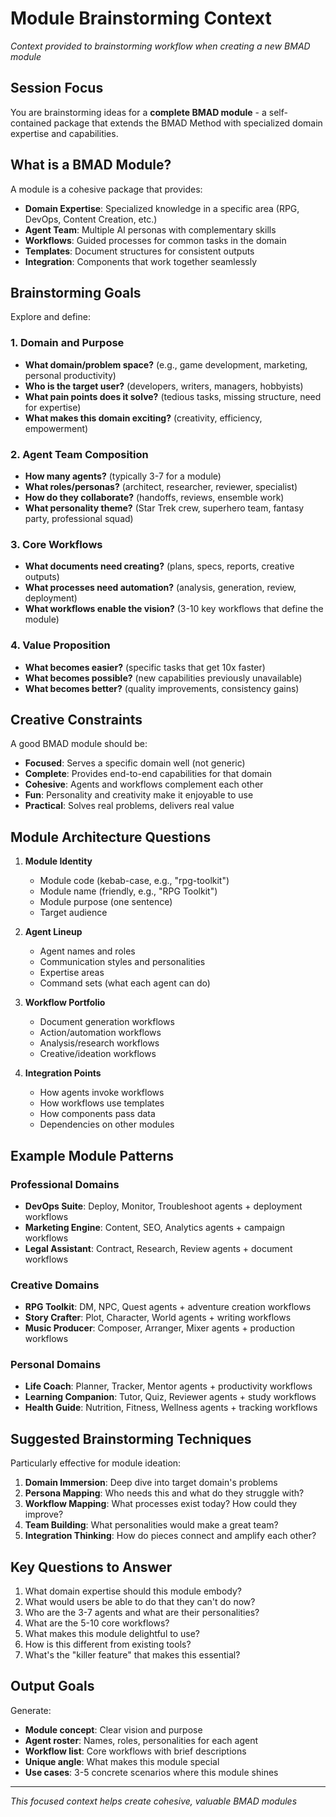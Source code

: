 # Module Brainstorming Context

_Context provided to brainstorming workflow when creating a new BMAD module_

## Session Focus

You are brainstorming ideas for a **complete BMAD module** - a self-contained package that extends the BMAD Method with specialized domain expertise and capabilities.

## What is a BMAD Module?

A module is a cohesive package that provides:

- **Domain Expertise**: Specialized knowledge in a specific area (RPG, DevOps, Content Creation, etc.)
- **Agent Team**: Multiple AI personas with complementary skills
- **Workflows**: Guided processes for common tasks in the domain
- **Templates**: Document structures for consistent outputs
- **Integration**: Components that work together seamlessly

## Brainstorming Goals

Explore and define:

### 1. Domain and Purpose

- **What domain/problem space?** (e.g., game development, marketing, personal productivity)
- **Who is the target user?** (developers, writers, managers, hobbyists)
- **What pain points does it solve?** (tedious tasks, missing structure, need for expertise)
- **What makes this domain exciting?** (creativity, efficiency, empowerment)

### 2. Agent Team Composition

- **How many agents?** (typically 3-7 for a module)
- **What roles/personas?** (architect, researcher, reviewer, specialist)
- **How do they collaborate?** (handoffs, reviews, ensemble work)
- **What personality theme?** (Star Trek crew, superhero team, fantasy party, professional squad)

### 3. Core Workflows

- **What documents need creating?** (plans, specs, reports, creative outputs)
- **What processes need automation?** (analysis, generation, review, deployment)
- **What workflows enable the vision?** (3-10 key workflows that define the module)

### 4. Value Proposition

- **What becomes easier?** (specific tasks that get 10x faster)
- **What becomes possible?** (new capabilities previously unavailable)
- **What becomes better?** (quality improvements, consistency gains)

## Creative Constraints

A good BMAD module should be:

- **Focused**: Serves a specific domain well (not generic)
- **Complete**: Provides end-to-end capabilities for that domain
- **Cohesive**: Agents and workflows complement each other
- **Fun**: Personality and creativity make it enjoyable to use
- **Practical**: Solves real problems, delivers real value

## Module Architecture Questions

1. **Module Identity**

   - Module code (kebab-case, e.g., "rpg-toolkit")
   - Module name (friendly, e.g., "RPG Toolkit")
   - Module purpose (one sentence)
   - Target audience

2. **Agent Lineup**

   - Agent names and roles
   - Communication styles and personalities
   - Expertise areas
   - Command sets (what each agent can do)

3. **Workflow Portfolio**

   - Document generation workflows
   - Action/automation workflows
   - Analysis/research workflows
   - Creative/ideation workflows

4. **Integration Points**
   - How agents invoke workflows
   - How workflows use templates
   - How components pass data
   - Dependencies on other modules

## Example Module Patterns

### Professional Domains

- **DevOps Suite**: Deploy, Monitor, Troubleshoot agents + deployment workflows
- **Marketing Engine**: Content, SEO, Analytics agents + campaign workflows
- **Legal Assistant**: Contract, Research, Review agents + document workflows

### Creative Domains

- **RPG Toolkit**: DM, NPC, Quest agents + adventure creation workflows
- **Story Crafter**: Plot, Character, World agents + writing workflows
- **Music Producer**: Composer, Arranger, Mixer agents + production workflows

### Personal Domains

- **Life Coach**: Planner, Tracker, Mentor agents + productivity workflows
- **Learning Companion**: Tutor, Quiz, Reviewer agents + study workflows
- **Health Guide**: Nutrition, Fitness, Wellness agents + tracking workflows

## Suggested Brainstorming Techniques

Particularly effective for module ideation:

1. **Domain Immersion**: Deep dive into target domain's problems
2. **Persona Mapping**: Who needs this and what do they struggle with?
3. **Workflow Mapping**: What processes exist today? How could they improve?
4. **Team Building**: What personalities would make a great team?
5. **Integration Thinking**: How do pieces connect and amplify each other?

## Key Questions to Answer

1. What domain expertise should this module embody?
2. What would users be able to do that they can't do now?
3. Who are the 3-7 agents and what are their personalities?
4. What are the 5-10 core workflows?
5. What makes this module delightful to use?
6. How is this different from existing tools?
7. What's the "killer feature" that makes this essential?

## Output Goals

Generate:

- **Module concept**: Clear vision and purpose
- **Agent roster**: Names, roles, personalities for each agent
- **Workflow list**: Core workflows with brief descriptions
- **Unique angle**: What makes this module special
- **Use cases**: 3-5 concrete scenarios where this module shines

---

_This focused context helps create cohesive, valuable BMAD modules_
